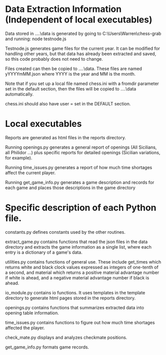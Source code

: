 # Data Extraction Information (Independent of local executables)

Data stored in ..\..\data is generated by going to C:\Users\Warren\chess-grab and running:
     node testnode.js
 
Testnode.js generates game files for the current year.  It can be modified for handling
other years, but that data has already been extracted and saved, so this code probably does
not need to change.
 
Files created can then be copied to ..\..\data.  These files are named yYYYYmMM.json
where YYYY is the year and MM is the month.
 
Note that if you set up a local file named chess.ini with a fromdir parameter set in the
default section, then the files will be copied to ..\..\data automatically.

chess.ini should also have user = <player-name> set in the DEFAULT section.
  
# Local executables

Reports are generated as html files in the reports directory.

Running openings.py generates a general report of openings (All Sicilians, all Philidor ...)
plus specific reports for detailed openings (Sicilian variations, for example).

Running time_issues.py generates a report of how much time shortages affect the current player.

Running get_game_info.py generates a game description and records for each game and places
those descriptions in the game directory

# Specific description of each Python file.

constants.py defines constants used by the other routines.

extract_game.py contains functions that read the json files in the data directory and
extracts the game information as a single list, where each entry is a dictionary of
a game's data.

utilities.py contains functions of general use.  These include get_times which returns
white and black clock values expressed as integers of one-tenth of a second, and material
which returns a positive material advantage number if white is ahead, and a negative
material advantage number if black is ahead.

io_module.py contains io functions.  It uses templates in the template directory to generate
html pages stored in the reports directory.

openings.py contains functions that summarizes extracted data into opening table information.

time_issues.py contains functions to figure out how much time shortages affected the player.

check_mate.py displays and analyzes checkmate positions.

get_game_info.py formats game records.

